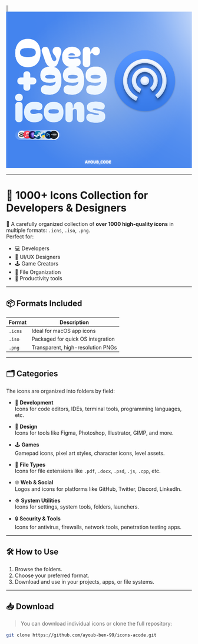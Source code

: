 | ![](/cover%20icons.png)

---

# 🎨 1000+ Icons Collection for Developers & Designers

🚀 A carefully organized collection of **over 1000 high-quality icons** in multiple formats: `.icns`, `.iso`, `.png`.  
Perfect for:
- 💻 Developers
- 🎨 UI/UX Designers
- 🕹️ Game Creators
- 📁 File Organization
- 🧰 Productivity tools

---

## 📦 Formats Included

| Format | Description                       |
|--------|-----------------------------------|
| `.icns` | Ideal for macOS app icons         |
| `.iso`  | Packaged for quick OS integration |
| `.png`  | Transparent, high-resolution PNGs |

---

## 🗂️ Categories

The icons are organized into folders by field:

- 🔧 **Development**  
  Icons for code editors, IDEs, terminal tools, programming languages, etc.

- 🎨 **Design**  
  Icons for tools like Figma, Photoshop, Illustrator, GIMP, and more.

- 🕹️ **Games**  
  Gamepad icons, pixel art styles, character icons, level assets.

- 📂 **File Types**  
  Icons for file extensions like `.pdf`, `.docx`, `.psd`, `.js`, `.cpp`, etc.

- 🌐 **Web & Social**  
  Logos and icons for platforms like GitHub, Twitter, Discord, LinkedIn.

- ⚙️ **System Utilities**  
  Icons for settings, system tools, folders, launchers.

- 🔒 **Security & Tools**  
  Icons for antivirus, firewalls, network tools, penetration testing apps.

---

## 🛠️ How to Use

1. Browse the folders.
2. Choose your preferred format.
3. Download and use in your projects, apps, or file systems.

---

## 📥 Download

> You can download individual icons or clone the full repository:

```bash
git clone https://github.com/ayoub-ben-99/icons-acode.git
